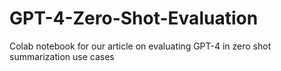 # GPT-4-Zero-Shot-Evaluation
Colab notebook for our article on evaluating GPT-4 in zero shot summarization use cases
